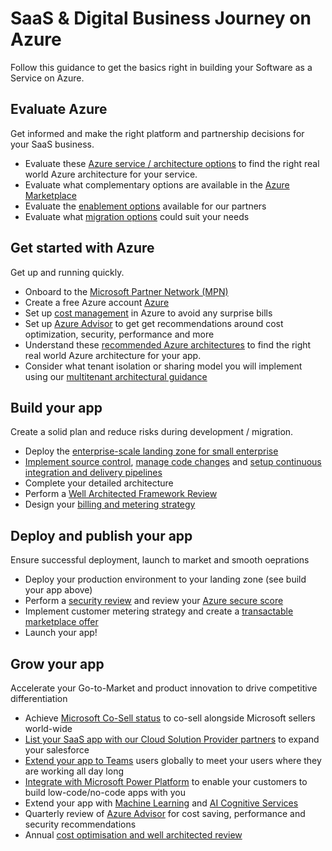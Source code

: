 # SaaS & Digital Business Journey on Azure
Follow this guidance to get the basics right in building your Software as a Service on Azure.

## Evaluate Azure
Get informed and make the right platform and partnership decisions for your SaaS business.

- Evaluate these [Azure service / architecture options](https://docs.microsoft.com/en-us/azure/architecture/browse/) to find the right real world Azure architecture for your service.
- Evaluate what complementary options are available in the [Azure Marketplace](https://azuremarketplace.microsoft.com/en-us/marketplace/)
- Evaluate the [enablement options](https://aka.ms/partnerskillshub) available for our partners
- Evaluate what [migration options](https://azure.microsoft.com/en-au/free/azure-migrate/) could suit your needs

## Get started with Azure
Get up and running quickly.

- Onboard to the [Microsoft Partner Network (MPN)](https://partner.microsoft.com/)
- Create a free Azure account [Azure](https://azure.microsoft.com/en-us/free/)
- Set up [cost management](https://docs.microsoft.com/en-us/azure/cost-management-billing/cost-management-billing-overview) in Azure to avoid any surprise bills
- Set up [Azure Advisor](https://docs.microsoft.com/en-us/azure/advisor/advisor-overview) to get get  recommendations around cost optimization, security, performance and more
- Understand  these [recommended Azure architectures](https://docs.microsoft.com/en-us/azure/architecture/browse/) to find the right real world Azure architecture for your app.
- Consider what tenant isolation or sharing model you will implement using our [multitenant architectural guidance](https://docs.microsoft.com/en-us/azure/architecture/guide/multitenant/considerations/overview)

## Build your app
Create a solid plan and reduce risks during development / migration.

- Deploy the [enterprise-scale landing zone for small enterprise](https://github.com/Azure/Enterprise-Scale/blob/main/docs/reference/wingtip/README.md)
- [Implement source control](https://docs.github.com/en/get-started/quickstart/create-a-repo), [manage code changes](https://docs.github.com/en/get-started/quickstart/github-flow) and [setup continuous integration and delivery pipelines](https://docs.github.com/en/actions)
- Complete your detailed architecture
- Perform a [Well Architected Framework Review](https://docs.microsoft.com/en-us/assessments/?mode=pre-assessment&session=local)
- Design your [billing and metering strategy](https://docs.microsoft.com/en-us/azure/architecture/guide/multitenant/considerations/pricing-models)

## Deploy and publish your app
Ensure successful deployment, launch to market and smooth oeprations

- Deploy your production environment to your landing zone (see build your app above)
- Perform a [security review](https://docs.microsoft.com/en-us/assessments/?mode=pre-assessment&session=local) and review your [Azure secure score](https://docs.microsoft.com/en-us/azure/defender-for-cloud/secure-score-security-controls)
- Implement customer metering strategy and create a [transactable marketplace offer](https://docs.microsoft.com/en-us/azure/marketplace/plan-saas-offer)
- Launch your app!

## Grow your app
Accelerate your Go-to-Market and product innovation to drive competitive differentiation

- Achieve [Microsoft Co-Sell status](https://docs.microsoft.com/en-us/azure/marketplace/co-sell-overview) to co-sell alongside Microsoft sellers world-wide
- [List your SaaS app with our Cloud Solution Provider partners](https://partner.microsoft.com/en-au/licensing) to expand your salesforce
- [Extend your app to Teams](https://developer.microsoft.com/en-us/microsoft-teams) users globally to meet your users where they are working all day long
- [Integrate with Microsoft Power Platform](https://docs.microsoft.com/en-us/connectors/custom-connectors/) to enable your customers to build low-code/no-code apps with you
- Extend your app with [Machine Learning](https://azure.microsoft.com/en-au/services/machine-learning/) and [AI Cognitive Services](https://azure.microsoft.com/en-au/services/cognitive-services/)
- Quarterly review of [Azure Advisor](https://azure.microsoft.com/en-us/services/advisor/) for cost saving, performance and security recommendations 
- Annual [cost optimisation and well architected review](https://docs.microsoft.com/en-us/assessments/?mode=pre-assessment&session=local)
